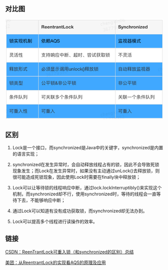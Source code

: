 ## 对比图
<img src="../assets/ReentrantLock和synchronized对比图.png" style="zoom: 80%;" />

## 区别

1. Lock是一个接口，而synchronized是Java中的关键字，synchronized是内置的语言实现；

2. synchronized在发生异常时，会自动释放线程占有的锁，因此不会导致死锁现象发生；而Lock在发生异常时，如果没有主动通过unLock()去释放锁，则很可能造成死锁现象，因此使用Lock时需要在finally块中释放锁；
3. Lock可以让等待锁的线程响应中断，通过lock.lockInterruptibly()来实现这个机制，而synchronized却不行，使用synchronized时，等待的线程会一直等待下去，不能够响应中断；
4. 通过Lock可以知道有没有成功获取锁，而synchronized却无法办到。
5. Lock可以提高多个线程进行读操作的效率。

## 链接
[CSDN：ReenTrantLock可重入锁（和synchronized的区别）总结](https://blog.csdn.net/qq838642798/article/details/65441415)

[美团：从ReentrantLock的实现看AQS的原理及应用](https://tech.meituan.com/2019/12/05/aqs-theory-and-apply.html)